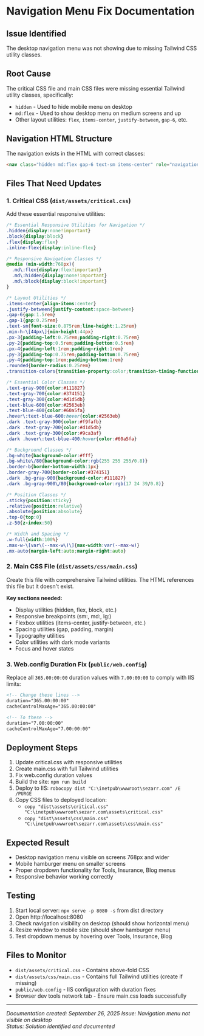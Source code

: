 # Navigation Menu Fix Documentation

## Issue Identified
The desktop navigation menu was not showing due to missing Tailwind CSS utility classes.

## Root Cause
The critical CSS file and main CSS files were missing essential Tailwind utility classes, specifically:
- `hidden` - Used to hide mobile menu on desktop
- `md:flex` - Used to show desktop menu on medium screens and up
- Other layout utilities: `flex`, `items-center`, `justify-between`, `gap-6`, etc.

## Navigation HTML Structure
The navigation exists in the HTML with correct classes:
```html
<nav class="hidden md:flex gap-6 text-sm items-center" role="navigation" aria-label="Main navigation">
```

## Files That Need Updates

### 1. Critical CSS (`dist/assets/critical.css`)
Add these essential responsive utilities:

```css
/* Essential Responsive Utilities for Navigation */
.hidden{display:none!important}
.block{display:block}
.flex{display:flex}
.inline-flex{display:inline-flex}

/* Responsive Navigation Classes */
@media (min-width:768px){
  .md\:flex{display:flex!important}
  .md\:hidden{display:none!important}
  .md\:block{display:block!important}
}

/* Layout Utilities */
.items-center{align-items:center}
.justify-between{justify-content:space-between}
.gap-6{gap:1.5rem}
.gap-1{gap:0.25rem}
.text-sm{font-size:0.875rem;line-height:1.25rem}
.min-h-\[44px\]{min-height:44px}
.px-3{padding-left:0.75rem;padding-right:0.75rem}
.py-2{padding-top:0.5rem;padding-bottom:0.5rem}
.px-4{padding-left:1rem;padding-right:1rem}
.py-3{padding-top:0.75rem;padding-bottom:0.75rem}
.py-4{padding-top:1rem;padding-bottom:1rem}
.rounded{border-radius:0.25rem}
.transition-colors{transition-property:color;transition-timing-function:cubic-bezier(0.4,0,0.2,1);transition-duration:150ms}

/* Essential Color Classes */
.text-gray-900{color:#111827}
.text-gray-700{color:#374151}
.text-gray-300{color:#d1d5db}
.text-blue-600{color:#2563eb}
.text-blue-400{color:#60a5fa}
.hover\:text-blue-600:hover{color:#2563eb}
.dark .text-gray-900{color:#f9fafb}
.dark .text-gray-700{color:#d1d5db}
.dark .text-gray-300{color:#9ca3af}
.dark .hover\:text-blue-400:hover{color:#60a5fa}

/* Background Classes */
.bg-white{background-color:#fff}
.bg-white\/80{background-color:rgb(255 255 255/0.8)}
.border-b{border-bottom-width:1px}
.border-gray-700{border-color:#374151}
.dark .bg-gray-900{background-color:#111827}
.dark .bg-gray-900\/80{background-color:rgb(17 24 39/0.8)}

/* Position Classes */
.sticky{position:sticky}
.relative{position:relative}
.absolute{position:absolute}
.top-0{top:0}
.z-50{z-index:50}

/* Width and Spacing */
.w-full{width:100%}
.max-w-\[var\(--max-w\)\]{max-width:var(--max-w)}
.mx-auto{margin-left:auto;margin-right:auto}
```

### 2. Main CSS File (`dist/assets/css/main.css`)
Create this file with comprehensive Tailwind utilities. The HTML references this file but it doesn't exist.

**Key sections needed:**
- Display utilities (hidden, flex, block, etc.)
- Responsive breakpoints (sm:, md:, lg:)
- Flexbox utilities (items-center, justify-between, etc.)
- Spacing utilities (gap, padding, margin)
- Typography utilities
- Color utilities with dark mode variants
- Focus and hover states

### 3. Web.config Duration Fix (`public/web.config`)
Replace all `365.00:00:00` duration values with `7.00:00:00` to comply with IIS limits:

```xml
<!-- Change these lines -->
duration="365.00:00:00"
cacheControlMaxAge="365.00:00:00"

<!-- To these -->
duration="7.00:00:00" 
cacheControlMaxAge="7.00:00:00"
```

## Deployment Steps
1. Update critical.css with responsive utilities
2. Create main.css with full Tailwind utilities
3. Fix web.config duration values
4. Build the site: `npm run build`
5. Deploy to IIS: `robocopy dist "C:\inetpub\wwwroot\sezarr.com" /E /PURGE`
6. Copy CSS files to deployed location:
   - `copy "dist\assets\critical.css" "C:\inetpub\wwwroot\sezarr.com\assets\critical.css"`
   - `copy "dist\assets\css\main.css" "C:\inetpub\wwwroot\sezarr.com\assets\css\main.css"`

## Expected Result
- Desktop navigation menu visible on screens 768px and wider
- Mobile hamburger menu on smaller screens
- Proper dropdown functionality for Tools, Insurance, Blog menus
- Responsive behavior working correctly

## Testing
1. Start local server: `npx serve -p 8080 -s` from dist directory
2. Open http://localhost:8080
3. Check navigation visibility on desktop (should show horizontal menu)
4. Resize window to mobile size (should show hamburger menu)
5. Test dropdown menus by hovering over Tools, Insurance, Blog

## Files to Monitor
- `dist/assets/critical.css` - Contains above-fold CSS
- `dist/assets/css/main.css` - Contains full Tailwind utilities (create if missing)
- `public/web.config` - IIS configuration with duration fixes
- Browser dev tools network tab - Ensure main.css loads successfully

---
*Documentation created: September 26, 2025*
*Issue: Navigation menu not visible on desktop*  
*Status: Solution identified and documented*
